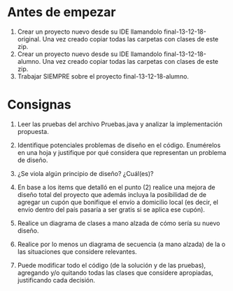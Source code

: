 Antes de empezar
================
 
1. Crear un proyecto nuevo desde su IDE llamandolo final-13-12-18-original. Una vez creado copiar todas las carpetas con clases de este zip.
2. Crear un proyecto nuevo desde su IDE llamandolo final-13-12-18-alumno. Una vez creado copiar todas las carpetas con clases de este zip.
3. Trabajar SIEMPRE sobre el proyecto final-13-12-18-alumno.

Consignas
=========

1. Leer las pruebas del archivo Pruebas.java y analizar la implementación propuesta.

2. Identifique potenciales problemas de diseño en el código. Enumérelos en una hoja y justifique por qué considera que 
representan un problema de diseño.

3. ¿Se viola algún principio de diseño? ¿Cuál(es)?

4. En base a los items que detalló en el punto (2) realice una mejora de diseño total del proyecto que además incluya la 
posibilidad de de agregar un cupón que bonifique el envío a domicilio local (es decir, el envío dentro del país pasaría a 
ser gratis si se aplica ese cupón).

5. Realice un diagrama de clases a mano alzada de cómo sería su nuevo diseño.

6. Realice por lo menos un diagrama de secuencia (a mano alzada) de la o las situaciones que considere relevantes.

7. Puede modificar todo el código (de la solución y de las pruebas), agregando y/o quitando todas las clases que considere 
apropiadas, justificando cada decisión.